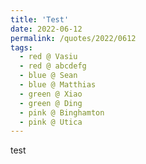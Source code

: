 ```yaml
---
title: 'Test'
date: 2022-06-12
permalink: /quotes/2022/0612
tags:
  - red @ Vasiu
  - red @ abcdefg
  - blue @ Sean
  - blue @ Matthias
  - green @ Xiao
  - green @ Ding
  - pink @ Binghamton
  - pink @ Utica
---
```


test
